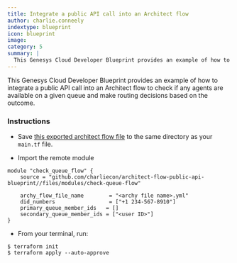 ```yaml
---
title: Integrate a public API call into an Architect flow
author: charlie.conneely
indextype: blueprint
icon: blueprint
image: 
category: 5
summary: |
  This Genesys Cloud Developer Blueprint provides an example of how to integrate a public API call into an Architect flow to check if any agents are available on a given queue and make routing decisions based on the outcome. 
--- 
```


This Genesys Cloud Developer Blueprint provides an example of how to integrate a public API call into an Architect flow to check if any agents are available on a given queue and make routing decisions based on the outcome.

### Instructions

- Save [this exported architect flow file](https://github.com/charliecon/architect-flow-public-api-blueprint/blob/main/files/archy_flow.yml) to the same directory as your `main.tf` file.

- Import the remote module
```hcl
module "check_queue_flow" {
    source = "github.com/charliecon/architect-flow-public-api-blueprint//files/modules/check-queue-flow"

    archy_flow_file_name        = "<archy file name>.yml"
    did_numbers                 = ["+1 234-567-8910"]
    primary_queue_member_ids   = []
    secondary_queue_member_ids = ["<user ID>"]
}
```

- From your terminal, run:
```
$ terraform init
$ terraform apply --auto-approve
```